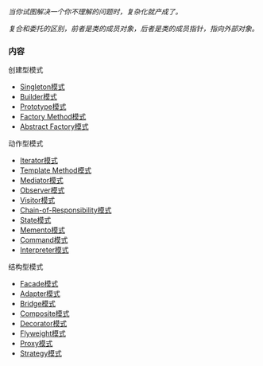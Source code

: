 
*当你试图解决一个你不理解的问题时，复杂化就产成了。*

*复合和委托的区别，前者是类的成员对象，后者是类的成员指针，指向外部对象。*

### 内容

创建型模式
- [Singleton模式](01_Singleton)
- [Builder模式](02_Builder)
- [Prototype模式](03_Prototype)
- [Factory Method模式](04_Factory_Method)
- [Abstract Factory模式](05_Abstract_Factory)

动作型模式
- [Iterator模式](06_Iterator)
- [Template Method模式](07_Template_Method)
- [Mediator模式](08_Mediator)
- [Observer模式](09_Observer)
- [Visitor模式](10_Visitor)
- [Chain-of-Responsibility模式](11_Chain_of_Responsibility)
- [State模式](12_State)
- [Memento模式](13_Memento)
- [Command模式](14_Command)
- [Interpreter模式](15_Interpreter)

结构型模式
- [Facade模式](16_Facade)
- [Adapter模式](17_Adapter)
- [Bridge模式](18_Bridge)
- [Composite模式](19_Composite)
- [Decorator模式](20_Decorator)
- [Flyweight模式](21_Flyweight)
- [Proxy模式](22_Proxy)
- [Strategy模式](23_Strategy)
